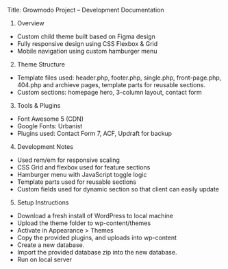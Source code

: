 Title: Growmodo Project – Development Documentation

1. Overview
- Custom child theme built based on Figma design
- Fully responsive design using CSS Flexbox & Grid
- Mobile navigation using custom hamburger menu

2. Theme Structure
- Template files used: header.php, footer.php, single.php, front-page.php, 404.php and archieve pages, template parts for reusable sections.
- Custom sections: homepage hero, 3-column layout, contact form

3. Tools & Plugins
- Font Awesome 5 (CDN)
- Google Fonts: Urbanist
- Plugins used: Contact Form 7, ACF, Updraft for backup 

4. Development Notes
- Used rem/em for responsive scaling
- CSS Grid and flexbox used for feature sections
- Hamburger menu with JavaScript toggle logic
- Template parts used for reusable sections
- Custom fields used for dynamic section so that client can easily update

5. Setup Instructions
- Download a fresh install of WordPress to local machine
- Upload the theme folder to wp-content/themes
- Activate in Appearance > Themes
- Copy the provided plugins, and uploads into wp-content
- Create a new database.
- Import the provided database zip into the new database.
- Run on local server
